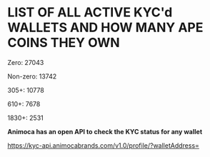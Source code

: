 # LIST OF ALL ACTIVE KYC'd WALLETS AND HOW MANY APE COINS THEY OWN

Zero: 27043

Non-zero: 13742

305+: 10778

610+: 7678

1830+: 2531

**Animoca has an open API to check the KYC status for any wallet**

https://kyc-api.animocabrands.com/v1.0/profile/?walletAddress=